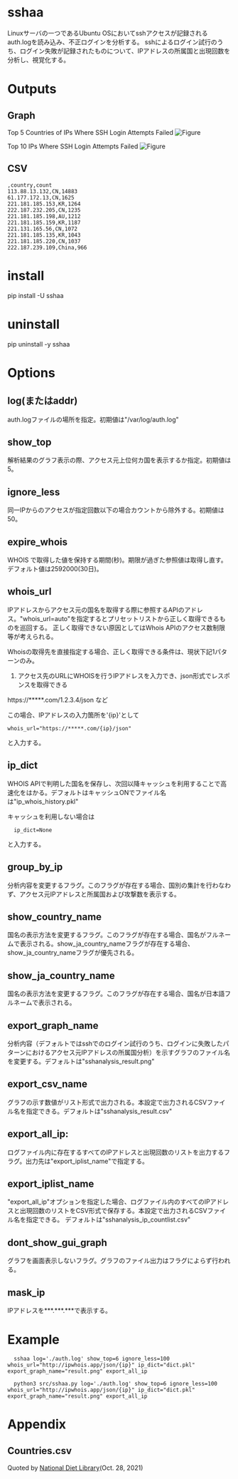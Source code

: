 # sshaa

Linuxサーバの一つであるUbuntu OSにおいてsshアクセスが記録されるauth.logを読み込み、不正ログインを分析する。
sshによるログイン試行のうち、ログイン失敗が記録されたものについて、IPアドレスの所属国と出現回数を分析し、視覚化する。

# Outputs
## Graph
Top 5 Countries of IPs Where SSH Login Attempts Failed
![Figure](./sshanalysis_result_group_by_country.png)

Top 10 IPs Where SSH Login Attempts Failed
![Figure](./sshanalysis_result_group_by_ip.png)

## CSV
```
,country,count
113.88.13.132,CN,14883
61.177.172.13,CN,1625
221.181.185.153,KR,1264
222.187.232.205,CN,1235
221.181.185.198,AU,1212
221.181.185.159,KR,1187
221.131.165.56,CN,1072
221.181.185.135,KR,1043
221.181.185.220,CN,1037
222.187.239.109,China,966
```

# install
pip install -U sshaa

# uninstall
pip uninstall -y sshaa


# Options
## log(またはaddr)
auth.logファイルの場所を指定。初期値は"/var/log/auth.log"

## show_top
解析結果のグラフ表示の際、アクセス元上位何カ国を表示するか指定。初期値は5。

## ignore_less
同一IPからのアクセスが指定回数以下の場合カウントから除外する。初期値は50。

## expire_whois
WHOIS で取得した値を保持する期間(秒)。期限が過ぎた参照値は取得し直す。デフォルト値は2592000(30日)。

## whois_url
IPアドレスからアクセス元の国名を取得する際に参照するAPIのアドレス。"whois_url=auto"を指定するとプリセットリストから正しく取得できるものを巡回する。
正しく取得できない原因としてはWhois APIのアクセス数制限等が考えられる。

Whoisの取得先を直接指定する場合、正しく取得できる条件は、現状下記1パターンのみ。

1. アクセス先のURLにWHOISを行うIPアドレスを入力でき、json形式でレスポンスを取得できる

https://*****.com/1.2.3.4/json など

この場合、IPアドレスの入力箇所を'{ip}'として

```
whois_url="https://*****.com/{ip}/json"
```

と入力する。


## ip_dict
WHOIS APIで判明した国名を保存し、次回以降キャッシュを利用することで高速化をはかる。デフォルトはキャッシュONでファイル名は"ip_whois_history.pkl"

キャッシュを利用しない場合は

```
  ip_dict=None
```

と入力する。

## group_by_ip
分析内容を変更するフラグ。このフラグが存在する場合、国別の集計を行わなわず、アクセス元IPアドレスと所属国および攻撃数を表示する。

## show_country_name
国名の表示方法を変更するフラグ。このフラグが存在する場合、国名がフルネームで表示される。show_ja_country_nameフラグが存在する場合、show_ja_country_nameフラグが優先される。

## show_ja_country_name
国名の表示方法を変更するフラグ。このフラグが存在する場合、国名が日本語フルネームで表示される。

## export_graph_name
分析内容（デフォルトではsshでのログイン試行のうち、ログインに失敗したパターンにおけるアクセス元IPアドレスの所属国分析）を示すグラフのファイル名を変更する。デフォルトは"sshanalysis_result.png"

## export_csv_name
グラフの示す数値がリスト形式で出力される。本設定で出力されるCSVファイル名を指定できる。デフォルトは"sshanalysis_result.csv"

## export_all_ip:
ログファイル内に存在するすべてのIPアドレスと出現回数のリストを出力するフラグ。出力先は"export_iplist_name"で指定する。

## export_iplist_name
"export_all_ip"オプションを指定した場合、ログファイル内のすべてのIPアドレスと出現回数のリストをCSV形式で保存する。本設定で出力されるCSVファイル名を指定できる。
デフォルトは"sshanalysis_ip_countlist.csv"

## dont_show_gui_graph
グラフを画面表示しないフラグ。グラフのファイル出力はフラグによらず行われる。

## mask_ip
IPアドレスを\*\*\*.\*\*\*.\*\*\*で表示する。

# Example
``` console
  sshaa log='./auth.log' show_top=6 ignore_less=100 whois_url="http://ipwhois.app/json/{ip}" ip_dict="dict.pkl" export_graph_name="result.png" export_all_ip
```

``` Python3
  python3 src/sshaa.py log='./auth.log' show_top=6 ignore_less=100 whois_url="http://ipwhois.app/json/{ip}" ip_dict="dict.pkl" export_graph_name="result.png" export_all_ip
```

# Appendix
## Countries.csv

Quoted by [National Diet Library](https://iss.ndl.go.jp/help/help_ja/help_country_codes.html)(Oct. 28, 2021)
